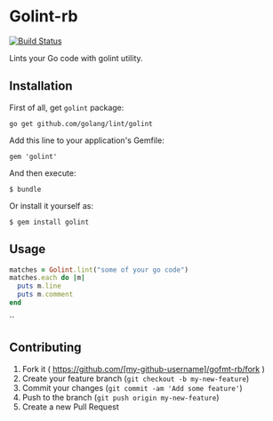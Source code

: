 # Golint-rb

[![Build Status](https://travis-ci.org/kirs/golint-rb.svg)](https://travis-ci.org/kirs/golint-rb)

Lints your Go code with golint utility.

## Installation

First of all, get `golint` package:

```
go get github.com/golang/lint/golint
```

Add this line to your application's Gemfile:

    gem 'golint'

And then execute:

    $ bundle

Or install it yourself as:

    $ gem install golint

## Usage

```ruby
matches = Golint.lint("some of your go code")
matches.each do |m|
  puts m.line
  puts m.comment
end
```

``

## Contributing

1. Fork it ( https://github.com/[my-github-username]/gofmt-rb/fork )
2. Create your feature branch (`git checkout -b my-new-feature`)
3. Commit your changes (`git commit -am 'Add some feature'`)
4. Push to the branch (`git push origin my-new-feature`)
5. Create a new Pull Request

